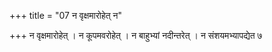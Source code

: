 +++
title = "07 न वृक्षमारोहेत् न"

+++
न वृक्षमारोहेत् । न कूपमवरोहेत् । न बाहुभ्यां नदीन्तरेत् । न संशयमभ्यापद्येत ७